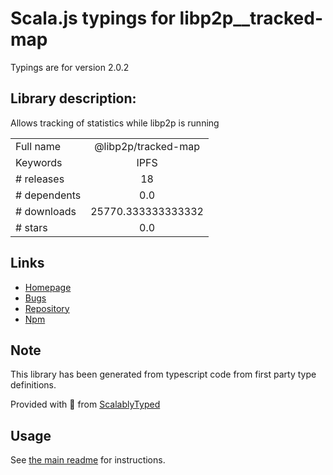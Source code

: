 
# Scala.js typings for libp2p__tracked-map

Typings are for version 2.0.2

## Library description:
Allows tracking of statistics while libp2p is running

|                    |                 |
| ------------------ | :-------------: |
| Full name          | @libp2p/tracked-map |
| Keywords           | IPFS |
| # releases         | 18 |
| # dependents       | 0.0 |
| # downloads        | 25770.333333333332 |
| # stars            | 0.0 |

## Links
- [Homepage](https://github.com/libp2p/js-libp2p-tracked-map#readme)
- [Bugs](https://github.com/libp2p/js-libp2p-tracked-map/issues)
- [Repository](https://github.com/libp2p/js-libp2p-tracked-map)
- [Npm](https://www.npmjs.com/package/%40libp2p%2Ftracked-map)
    


## Note
This library has been generated from typescript code from first party type definitions.

Provided with :purple_heart: from [ScalablyTyped](https://github.com/oyvindberg/ScalablyTyped)

## Usage
See [the main readme](../../readme.md) for instructions.


